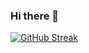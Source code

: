 ### Hi there 👋
[![GitHub Streak](https://streak-stats.demolab.com?user=aaditya-ridecell&exclude_days=Sun%2CSat)](https://git.io/streak-stats)
<!--
**aadityajosh/aadityajosh** is a ✨ _special_ ✨ repository because its `README.md` (this file) appears on your GitHub profile.

Here are some ideas to get you started:

- 🔭 I’m currently working on ...
- 🌱 I’m currently learning ...
- 👯 I’m looking to collaborate on ...
- 🤔 I’m looking for help with ...
- 💬 Ask me about ...
- 📫 How to reach me: ...
- 😄 Pronouns: ...
- ⚡ Fun fact: ...
-->
